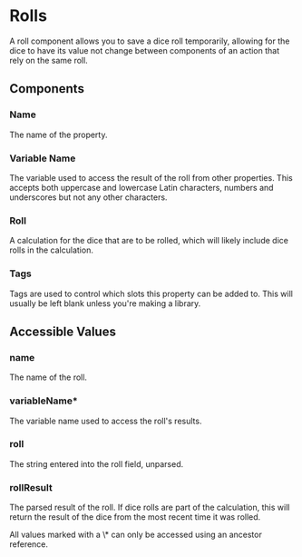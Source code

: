 # Rolls

A roll component allows you to save a dice roll temporarily, allowing for the dice to have its value not change between components of an action that rely on the same roll.

## Components

### Name

The name of the property.

### Variable Name

The variable used to access the result of the roll from other properties. This accepts both uppercase and lowercase Latin characters, numbers and underscores but not any other characters.

### Roll

A calculation for the dice that are to be rolled, which will likely include dice rolls in the calculation.

### Tags

Tags are used to control which slots this property can be added to. This will usually be left blank unless you're making a library.

## Accessible Values

### name

The name of the roll.

### variableName\*

The variable name used to access the roll's results.

### roll

The string entered into the roll field, unparsed.

### rollResult

The parsed result of the roll. If dice rolls are part of the calculation, this will return the result of the dice from the most recent time it was rolled.

<p class="hint warning">
All values marked with a \* can only be accessed using an ancestor reference.
</p>

